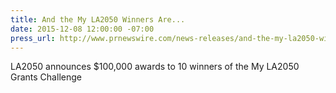 ```yaml
---
title: And the My LA2050 Winners Are...
date: 2015-12-08 12:00:00 -07:00
press_url: http://www.prnewswire.com/news-releases/and-the-my-la2050-winners-are-300189904.html?tc=eml_cleartime
---
```


LA2050 announces $100,000 awards to 10 winners of the My LA2050 Grants Challenge
